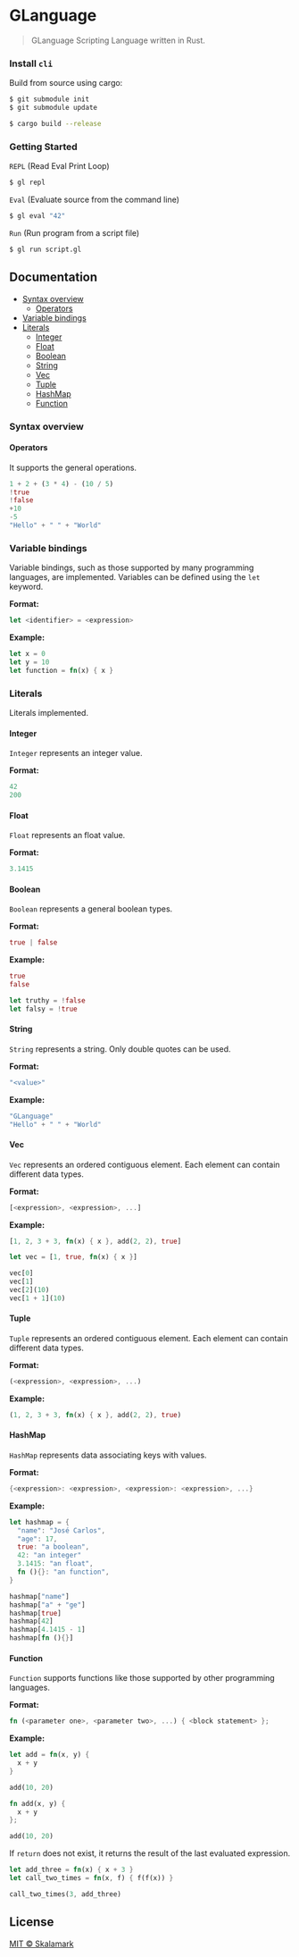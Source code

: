 # GLanguage

> GLanguage Scripting Language written in Rust.

### Install `cli`

Build from source using cargo:

```bash
$ git submodule init
$ git submodule update

$ cargo build --release
```

### Getting Started

`REPL` (Read Eval Print Loop)

```bash
$ gl repl
```

`Eval` (Evaluate source from the command line)

```bash
$ gl eval "42"
```

`Run` (Run program from a script file)

```bash
$ gl run script.gl
```

## Documentation

- [Syntax overview](#syntax-overview)
    - [Operators](#operators)
- [Variable bindings](#variable-bindings)
- [Literals](#literals)
    - [Integer](#integer)
    - [Float](#float)
    - [Boolean](#boolean)
    - [String](#string)
    - [Vec](#vec)
    - [Tuple](#tuple)
    - [HashMap](#hashmap)
    - [Function](#function)


### Syntax overview

#### Operators

It supports the general operations.

```rust
1 + 2 + (3 * 4) - (10 / 5)
!true
!false
+10
-5
"Hello" + " " + "World"
```

### Variable bindings

Variable bindings, such as those supported by many programming languages, are implemented. Variables can be defined using the `let` keyword.

**Format:**

```rust
let <identifier> = <expression>
```

**Example:**

```rust
let x = 0
let y = 10
let function = fn(x) { x }
```

### Literals

Literals implemented.

#### Integer

`Integer` represents an integer value.

**Format:**

```rust
42
200
```

#### Float

`Float` represents an float value.

**Format:**

```rust
3.1415
```

#### Boolean

`Boolean` represents a general boolean types.

**Format:**

```rust
true | false
```

**Example:**

```rust
true
false

let truthy = !false
let falsy = !true
```

#### String

`String` represents a string. Only double quotes can be used.

**Format:**

```rust
"<value>"
```

**Example:**

```rust
"GLanguage"
"Hello" + " " + "World"
```

#### Vec

`Vec` represents an ordered contiguous element. Each element can contain different data types.

**Format:**

```rust
[<expression>, <expression>, ...]
```

**Example:**

```rust
[1, 2, 3 + 3, fn(x) { x }, add(2, 2), true]
```

```rust
let vec = [1, true, fn(x) { x }]

vec[0]
vec[1]
vec[2](10)
vec[1 + 1](10)
```


#### Tuple

`Tuple` represents an ordered contiguous element. Each element can contain different data types.

**Format:**

```rust
(<expression>, <expression>, ...)
```

**Example:**

```rust
(1, 2, 3 + 3, fn(x) { x }, add(2, 2), true)
```

#### HashMap

`HashMap` represents data associating keys with values.

**Format:**

```rust
{<expression>: <expression>, <expression>: <expression>, ...}
```

**Example:**

```rust
let hashmap = {
  "name": "José Carlos",
  "age": 17,
  true: "a boolean",
  42: "an integer"
  3.1415: "an float",
  fn (){}: "an function",
}

hashmap["name"]
hashmap["a" + "ge"]
hashmap[true]
hashmap[42]
hashmap[4.1415 - 1]
hashmap[fn (){}]
```

#### Function

`Function` supports functions like those supported by other programming languages.

**Format:**

```rust
fn (<parameter one>, <parameter two>, ...) { <block statement> };
```

**Example:**

```rust
let add = fn(x, y) {
  x + y
}

add(10, 20)
```

```rust
fn add(x, y) {
  x + y
};

add(10, 20)
```

If `return` does not exist, it returns the result of the last evaluated expression.

```rust
let add_three = fn(x) { x + 3 }
let call_two_times = fn(x, f) { f(f(x)) }

call_two_times(3, add_three)
```

## License

[MIT © Skalamark](./LICENSE)

